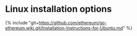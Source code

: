 # Linux installation options

{% include "git+https://github.com/ethereum/go-ethereum.wiki.git/Installation-Instructions-for-Ubuntu.md" %}